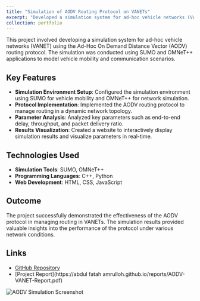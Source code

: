 ```yaml
---
title: "Simulation of AODV Routing Protocol on VANETs"
excerpt: "Developed a simulation system for ad-hoc vehicle networks (VANET) using the AODV protocol."
collection: portfolio
---
```


This project involved developing a simulation system for ad-hoc vehicle networks (VANET) using the Ad-Hoc On Demand Distance Vector (AODV) routing protocol. The simulation was conducted using SUMO and OMNeT++ applications to model vehicle mobility and communication scenarios.

## Key Features

- **Simulation Environment Setup**: Configured the simulation environment using SUMO for vehicle mobility and OMNeT++ for network simulation.
- **Protocol Implementation**: Implemented the AODV routing protocol to manage routing in a dynamic network topology.
- **Parameter Analysis**: Analyzed key parameters such as end-to-end delay, throughput, and packet delivery ratio.
- **Results Visualization**: Created a website to interactively display simulation results and visualize parameters in real-time.

## Technologies Used

- **Simulation Tools**: SUMO, OMNeT++
- **Programming Languages**: C++, Python
- **Web Development**: HTML, CSS, JavaScript

## Outcome

The project successfully demonstrated the effectiveness of the AODV protocol in managing routing in VANETs. The simulation results provided valuable insights into the performance of the protocol under various network conditions.

## Links

- [GitHub Repository](https://github.com/AbdulFatahAmrulloh/AODV-VANET-Simulation)
- [Project Report](https://abdul fatah amrulloh.github.io/reports/AODV-VANET-Report.pdf)

<img src='/images/vanets' alt='AODV Simulation Screenshot'>